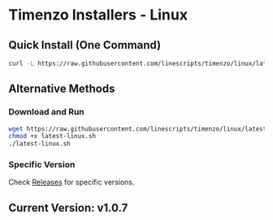 # Timenzo Installers - Linux

## Quick Install (One Command)

```bash
curl -L https://raw.githubusercontent.com/linescripts/timenzo/linux/latest-linux.sh | bash
```

## Alternative Methods

### Download and Run
```bash
wget https://raw.githubusercontent.com/linescripts/timenzo/linux/latest-linux.sh
chmod +x latest-linux.sh
./latest-linux.sh
```

### Specific Version
Check [Releases](https://github.com/linescripts/timenzo/releases) for specific versions.

## Current Version: v1.0.7
